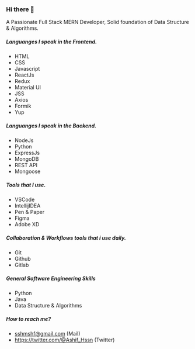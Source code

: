 ### Hi there 👋

<!--
**shrtshf/shrtshf** is a ✨ _special_ ✨ repository because its `README.md` (this file) appears on your GitHub profile.

Here are some ideas to get you started:

- 🔭 I’m currently working on ...
- 🌱 I’m currently learning ...
- 👯 I’m looking to collaborate on ...
- 🤔 I’m looking for help with ...
- 💬 Ask me about ...
- 📫 How to reach me: ...
- 😄 Pronouns: ...
- ⚡ Fun fact: ...
-->
A Passionate Full Stack MERN Developer, Solid foundation of Data Structure & Algorithms.

##### Languanges I speak in the Frontend.

* HTML
* CSS
* Javascript
* ReactJs
* Redux
* Material UI
* JSS
* Axios
* Formik
* Yup

##### Languanges I speak in the Backend.

* NodeJs
* Python
* ExpressJs
* MongoDB
* REST API
* Mongoose

##### Tools that I use.

* VSCode
* IntellijIDEA
* Pen & Paper
* Figma
* Adobe XD

##### Collaboration & Workflows tools that i use daily.

* Git
* Github
* Gitlab

##### General Software Engineering Skills 

* Python
* Java
* Data Structure & Algorithms

##### How to reach me?

* sshmshf@gmail.com (Mail)
* https://twitter.com/@Ashif_Hssn (Twitter)



